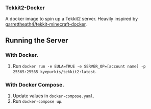 ### Tekkit2-Docker
A docker image to spin up a Tekkit2 server.
Heavily inspired by [garrettheath4/tekkit-minecraft-docker](https://github.com/garrettheath4/tekkit-minecraft-docker/tree/master).
## Running the Server
### With Docker. 
1. Run `docker run -e EULA=TRUE -e SERVER_OP=[account name] -p 25565:25565 kyepurkis/tekkit2:latest`.

### With Docker Compose.
1. Update values in `docker-compose.yaml`.
1. Run `docker-compose up`.